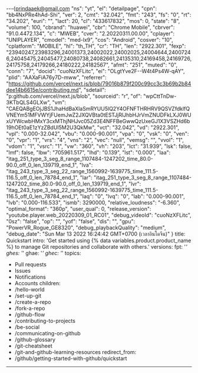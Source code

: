 ---{prindaaek@gmail.com
  "ns": "yt",
  "el": "detailpage",
  "cpn": "bb4NxPRe4hAd-Shi",
  "ver": 2,
  "cmt": "32.042",
  "fmt": "243",
  "fs": "0",
  "rt": "34.202",
  "euri": "",
  "lact": 20,
  "cl": "433617832",
  "mos": 0,
  "state": "8",
  "volume": 100,
  "cbrand": "huawei",
  "cbr": "Chrome Mobile",
  "cbrver": "91.0.4472.134",
  "c": "MWEB",
  "cver": "2.20220311.00.00",
  "cplayer": "UNIPLAYER",
  "cmodel": "med-lx9",
  "cos": "Android",
  "cosver": "10",
  "cplatform": "MOBILE",
  "hl": "th_TH",
  "cr": "TH",
  "len": "2922.301",
  "fexp": "23940247,23983296,24001373,24002022,24002025,24004644,24007246,24045475,24045477,24080738,24082661,24135310,24169458,24169726,24175758,24179266,24180222,24182567",
  "afmt": "251",
  "muted": "0",
  "conn": "7",
  "docid": "cuoNzXFLitc",
  "ei": "OLgtYve2F--W4t4Ps4W-qAY",
  "plid": "AAXaFiA76y7D-mww",
  "referrer": "https://github.com/vercel/next.js/blob/79016b879f200c99cc3c3b69b2b84dee14b6615e/contributing.md",
  "sdetail": "p:github.com/vercel/next.js/blob",
  "sourceid": "r",
  "of": "wpCttTnDw-3KTbQLS4GLXw",
  "vm": "CAEQABgEOjJBS1JhaHdBaXlaSmRYUU5lQ2Y4OFNFTHRHRV9QSVZfdklfQVNEYm51MFVWYjFUemJwZ2JXQVBta0tESTJjRlJhbHJrVmZNUDFkLXJ0WUxUYWcwbHMxY3cxMThjNHJvc05Zd3E4NFFBeGwwQzUxeGJ1X3VSZHd6b19hOEt0aE1zYzZBdUl5M2U3QkMw",
  "vct": "32.042",
  "vd": "2922.301",
  "vpl": "0.000-32.042",
  "vbu": "0.000-90.001",
  "vpa": "0",
  "vsk": "0",
  "ven": "0",
  "vpr": "1",
  "vrs": "4",
  "vns": "2",
  "vec": "null",
  "vemsg": "",
  "vvol": "1",
  "vdom": "1",
  "vsrc": "1",
  "vw": "360",
  "vh": "203",
  "lct": "31.939",
  "lsk": false,
  "lmf": false,
  "lbw": "705961.517",
  "lhd": "0.139",
  "lst": "0.000",
  "laa": "itag_251_type_3_seg_8_range_1107484-1247202_time_80.0-90.0_off_0_len_139719_end_1",
  "lva": "itag_243_type_3_seg_22_range_1560992-1639775_time_111.5-116.5_off_0_len_78784_end_1",
  "lar": "itag_251_type_3_seg_8_range_1107484-1247202_time_80.0-90.0_off_0_len_139719_end_1",
  "lvr": "itag_243_type_3_seg_22_range_1560992-1639775_time_111.5-116.5_off_0_len_78784_end_1",
  "laq": "0",
  "lvq": "0",
  "lab": "0.000-90.001",
  "lvb": "0.000-116.533",
  "ismb": 3290000,
  "relative_loudness": "-6.360",
  "optimal_format": "360p",
  "user_qual": 0,
  "release_version": "youtube.player.web_20220309_01_RC01",
  "debug_videoId": "cuoNzXFLitc",
  "0sz": "false",
  "op": "",
  "yof": "false",
  "dis": "",
  "gpu": "PowerVR_Rogue_GE8320",
  "debug_playbackQuality": "medium",
  "debug_date": "Sun Mar 13 2022 16:24:42 GMT+0700 (เวลาอินโดจีน)"
}
title: Quickstart
intro: 'Get started using {% data variables.product.product_name %} to manage Git repositories and collaborate with others.'
versions:
  fpt: '*'
  ghes: '*'
  ghae: '*'
  ghec: '*'
topics:
  - Pull requests
  - Issues
  - Notifications
  - Accounts
children:
  - /hello-world
  - /set-up-git
  - /create-a-repo
  - /fork-a-repo
  - /github-flow
  - /contributing-to-projects
  - /be-social
  - /communicating-on-github
  - /github-glossary
  - /git-cheatsheet
  - /git-and-github-learning-resources
redirect_from:
  - /github/getting-started-with-github/quickstart
---

